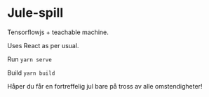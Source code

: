 # Jule-spill

Tensorflowjs + teachable machine.

Uses React as per usual.

Run `yarn serve`

Build `yarn build`

Håper du får en fortreffelig jul bare på tross av alle omstendigheter!

